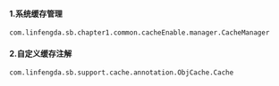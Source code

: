 #### 1.系统缓存管理
``` com.linfengda.sb.chapter1.common.cacheEnable.manager.CacheManager ```
#### 2.自定义缓存注解
``` com.linfengda.sb.support.cache.annotation.ObjCache.Cache ```
